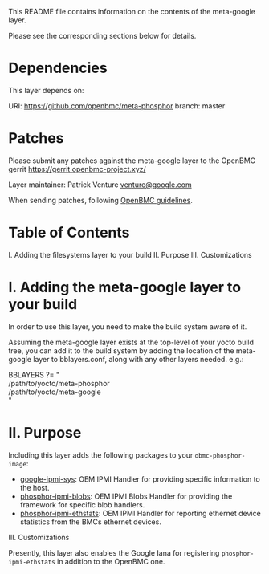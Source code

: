 This README file contains information on the contents of the meta-google layer.

Please see the corresponding sections below for details.


Dependencies
============

This layer depends on:

  URI: https://github.com/openbmc/meta-phosphor
  branch: master

Patches
=======

Please submit any patches against the meta-google layer to the OpenBMC gerrit https://gerrit.openbmc-project.xyz/

Layer maintainer: Patrick Venture <venture@google.com>

When sending patches, following [OpenBMC guidelines](https://github.com/openbmc/docs/blob/master/CONTRIBUTING.md).

Table of Contents
=================

  I. Adding the filesystems layer to your build
 II. Purpose
III. Customizations


I. Adding the meta-google layer to your build
=================================================

In order to use this layer, you need to make the build system aware of
it.

Assuming the meta-google layer exists at the top-level of your
yocto build tree, you can add it to the build system by adding the
location of the meta-google layer to bblayers.conf, along with any
other layers needed. e.g.:

  BBLAYERS ?= " \
    /path/to/yocto/meta-phosphor \
    /path/to/yocto/meta-google \
    "


II.  Purpose
============

Including this layer adds the following packages to your `obmc-phosphor-image`:

* [google-ipmi-sys](https://github.com/openbmc/google-ipmi-sys): OEM IPMI Handler for providing specific information to the host.
* [phosphor-ipmi-blobs](https://github.com/openbmc/phosphor-ipmi-blobs): OEM IPMI Blobs Handler for providing the framework for specific blob handlers.
* [phosphor-ipmi-ethstats](https://github.com/openbmc/phosphor-ipmi-ethstats): OEM IPMI Handler for reporting ethernet device statistics from the BMCs ethernet devices.

III. Customizations

Presently, this layer also enables the Google Iana for registering `phosphor-ipmi-ethstats` in addition to the OpenBMC one.

